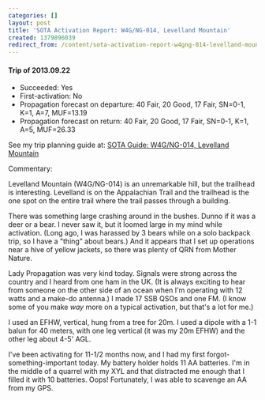 ```yaml
---
categories: []
layout: post
title: 'SOTA Activation Report: W4G/NG-014, Levelland Mountain'
created: 1379896039
redirect_from: /content/sota-activation-report-w4gng-014-levelland-mountain
---
```

#### Trip of 2013.09.22
* Succeeded: Yes
* First-activation: No
* Propagation forecast on departure: 40 Fair, 20 Good, 17 Fair, SN=0-1, K=1, A=7, MUF=13.19
* Propagation forecast on return: 40 Fair, 20 Good, 17 Fair, SN=0-1, K=1, A=5, MUF=26.33

See my trip planning guide at: [SOTA Guide: W4G/NG-014, Levelland Mountain](/content/sota-guide-w4gng-014-levelland-mountain)


Commentary:

Levelland Mountain (W4G/NG-014) is an unremarkable hill, but the trailhead is interesting.  Levelland is on the Appalachian Trail and the trailhead is the one spot on the entire trail where the trail passes through a building.

There was something large crashing around in the bushes.  Dunno if it was a deer or a bear.  I never saw it, but it loomed large in my mind while activation.  (Long ago, I was harassed by 3 bears while on a solo backpack trip, so I have a "thing" about bears.)  And it appears that I set up operations near a hive of yellow jackets, so there was plenty of QRN from Mother Nature.

Lady Propagation was very kind today.  Signals were strong across the country and I heard from one ham in the UK.  (It is always exciting to hear from someone on the other side of an ocean when I'm operating with 12 watts and a make-do antenna.)  I made 17 SSB QSOs and one FM.  (I know some of you make *way* more on a typical activation, but that's a lot for me.)

I used an EFHW, vertical, hung from a tree for 20m.  I used a dipole with a 1-1 balun for 40 meters, with one leg vertical (it was my 20m EFHW) and the other leg about 4-5' AGL.

I've been activating for 11-1/2 months now, and I had my first forgot-something-important today.  My battery holder holds 11 AA batteries.  I'm in the middle of a quarrel with my XYL and that distracted me enough that I filled it with 10 batteries.  Oops!  Fortunately, I was able to scavenge an AA from my GPS.
